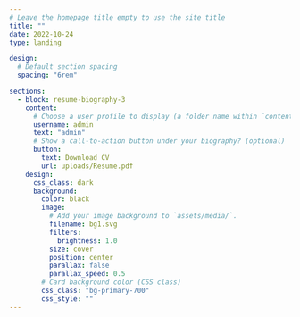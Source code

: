 ```yaml
---
# Leave the homepage title empty to use the site title
title: ""
date: 2022-10-24
type: landing

design:
  # Default section spacing
  spacing: "6rem"

sections:
  - block: resume-biography-3
    content:
      # Choose a user profile to display (a folder name within `content/authors/`)
      username: admin
      text: "admin"
      # Show a call-to-action button under your biography? (optional)
      button:
        text: Download CV
        url: uploads/Resume.pdf
    design:
      css_class: dark
      background:
        color: black
        image:
          # Add your image background to `assets/media/`.
          filename: bg1.svg
          filters:
            brightness: 1.0
          size: cover
          position: center
          parallax: false
          parallax_speed: 0.5
        # Card background color (CSS class)
        css_class: "bg-primary-700"
        css_style: ""
---
```

